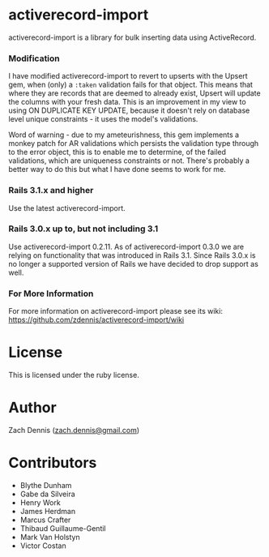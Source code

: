 # activerecord-import

activerecord-import is a library for bulk inserting data using ActiveRecord.

### Modification

I have modified activerecord-import to revert to upserts with the Upsert gem, when (only) a `:taken` validation fails for that object. This means that where they are records that are deemed to already exist, Upsert will update the columns with your fresh data. This is an improvement in my view to using ON DUPLICATE KEY UPDATE, because it doesn't rely on database level unique constraints - it uses the model's validations.

Word of warning - due to my ameteurishness, this gem implements a monkey patch for AR validations which persists the validation type through to the error object, this is to enable me to determine, of the failed validations, which are uniqueness constraints or not. There's probably a better way to do this but what I have done seems to work for me.

### Rails 3.1.x and higher

Use the latest activerecord-import.

### Rails 3.0.x up to, but not including 3.1

Use activerecord-import 0.2.11. As of activerecord-import 0.3.0 we are relying on functionality that was introduced in Rails 3.1. Since Rails 3.0.x is no longer a supported version of Rails we have decided to drop support as well.

### For More Information

For more information on activerecord-import please see its wiki: https://github.com/zdennis/activerecord-import/wiki

# License

This is licensed under the ruby license. 

# Author

Zach Dennis (zach.dennis@gmail.com)

# Contributors

* Blythe Dunham
* Gabe da Silveira
* Henry Work
* James Herdman
* Marcus Crafter
* Thibaud Guillaume-Gentil
* Mark Van Holstyn 
* Victor Costan
